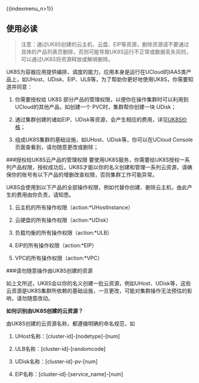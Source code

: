 {{indexmenu_n>1}}
## 使用必读

> 注意：通过UK8S创建的云主机、云盘、EIP等资源，删除资源请不要通过具体的产品列表页删除，否则可能导致UK8S运行不正常或数据丢失风险，可以通过UK8S将资源释放或解绑删除。

UK8S为容器应用提供编排、调度的能力，应用本身是运行在UCloud的IAAS类产品上，如UHost、UDisk、EIP、ULB等，为了帮助你更好地使用UK8S，你需要知道并同意：

1. 你需要授权给 UK8S 部分产品的管理权限，以便你在操作集群时可以利用到 UCloud的其他产品，如创建一个 PVC时，集群帮你创建一块 UDisk；

2. 通过集群创建的诸如EIP、UDisk等资源，会产生相应的费用，详见[UK8S价格](/compute/uk8s/price)；

3. 组成UK8S集群的基础设施，如UHost、UDisk等，你可以在UCloud Console页面查看到，请勿随意更改或删除；


###授权给UK8S云产品的管理权限
要使用UK8S服务，你需要给UK8S授权一系列产品权限，授权成功后，UK8S才能以你的名义创建和管理一系列云资源，请确保你的账号有以下产品的增删改查权限，否则集群工作可能异常。

UK8S会使用到以下产品的全部操作权限，例如代替你创建、删除云主机，由此产生的费用由你负责，请知悉。

1. 云主机的所有操作权限（action:*UHostInstance）

2. 云硬盘的所有操作权限（action:*UDisk）

3. 负载均衡的所有操作权限（action:*ULB）

4. EIP的所有操作权限（action:*EIP）

5. VPC的所有操作权限（action:*VPC）

###请勿随意操作由UK8S创建的资源

如上文所述，UK8S会以你的名义创建一批云资源，例如UHost、UDisk等，这些云资源是UK8S集群所依赖的基础设施，一旦更改，可能对集群操作无法预估的影响，请勿随意改动。

**如何识别由UK8S创建的云资源？**

由UK8S创建的云资源名称，都遵循明确的命名规范，如

1. UHost名称：[cluster-id]-[nodetype]-[num]

2. ULB名称：[cluster-id]-[randomcode]

3. UDisk名称：[cluster-id]-pv-[num]

4. EIP名称：[cluster-id]-[service_name]-[num]


